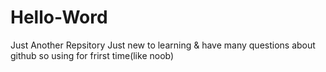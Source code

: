 # Hello-Word
Just Another Repsitory
Just new to learning & have many questions about github so using for frirst time(like noob)
